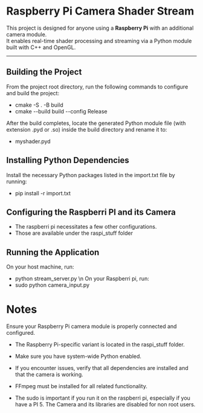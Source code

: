 # Raspberry Pi Camera Shader Stream

This project is designed for anyone using a **Raspberry Pi** with an additional camera module.  
It enables real-time shader processing and streaming via a Python module built with C++ and OpenGL.

---

## Building the Project

From the project root directory, run the following commands to configure and build the project:

- cmake -S . -B build
- cmake --build build --config Release

After the build completes, locate the generated Python module file (with extension .pyd or .so) inside the build directory and rename it to:

- myshader.pyd

## Installing Python Dependencies
Install the necessary Python packages listed in the import.txt file by running:

- pip install -r import.txt

## Configuring the Raspberri PI and its Camera
- The raspberri pi necessitates a few other configurations.
- Those are available under the raspi_stuff folder

## Running the Application
On your host machine, run:
- python stream_server.py \n
On your Raspberri pi, run:
- sudo python camera_input.py 


# Notes
Ensure your Raspberry Pi camera module is properly connected and configured.

- The Raspberry Pi-specific variant is located in the raspi_stuff folder.

- Make sure you have system-wide Python enabled.

- If you encounter issues, verify that all dependencies are installed and that the camera is working.

- FFmpeg must be installed for all related functionality.

- The sudo is important if you run it on the raspberri pi, especially if you have a PI 5. The Camera and its libraries are disabled for non root users.